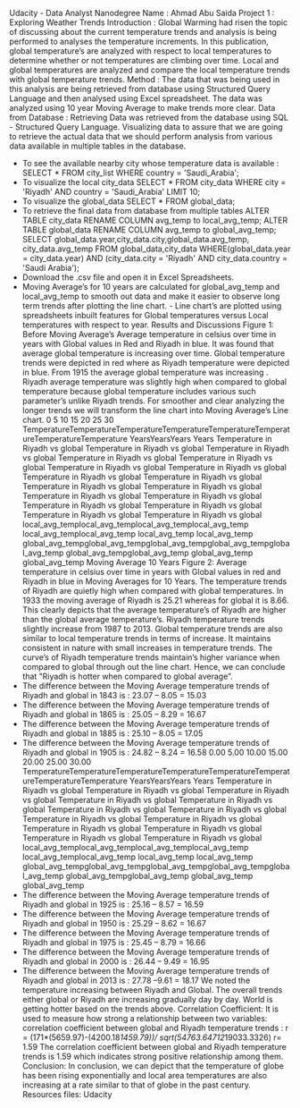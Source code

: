 Udacity - Data Analyst Nanodegree
Name : Ahmad Abu Saida
Project 1 : Exploring Weather Trends
Introduction :
Global Warming had risen the topic of discussing about the current temperature trends and analysis is being performed to analyses the temperature increments. In this publication, global temperature’s are analyzed with respect to local temperatures to determine whether or not temperatures are climbing over time.
Local and global temperatures are analyzed and compare the local temperature trends with global temperature trends.
Method :
The data that was being used in this analysis are being retrieved from database using Structured Query Language and then analysed using Excel spreadsheet. The data was analyzed using 10 year Moving Average to make trends more clear.
Data from Database : Retrieving
Data was retrieved from the database using SQL - Structured Query Language. Visualizing data to assure that we are going to retrieve the actual data that we should perform analysis from various data available in multiple tables in the database.
- To see the available nearby city whose temperature data is available : SELECT * FROM city_list WHERE country = 'Saudi_Arabia';
- To visualize the local city_data SELECT * FROM city_data WHERE city = 'Riyadh' AND country = 'Saudi_Arabia' LIMIT 10;
- To visualize the global_data SELECT * FROM global_data;
- To retrieve the final data from database from multiple tables
ALTER TABLE city_data RENAME COLUMN avg_temp to local_avg_temp; ALTER TABLE global_data RENAME COLUMN avg_temp to global_avg_temp;
SELECT global_data.year,city_data.city,global_data.avg_temp, city_data.avg_temp
FROM global_data,city_data
WHERE(global_data.year = city_data.year) AND (city_data.city = 'Riyadh' AND city_data.country = 'Saudi Arabia');
- Download the .csv file and open it in Excel Spreadsheets.
- Moving Average’s for 10 years are calculated for global_avg_temp and local_avg_temp to smooth out data and make it easier to observe long term trends after plotting the line chart. - Line chart’s are plotted using spreadsheets inbuilt features for Global temperatures versus Local temperatures with respect to year.
Results and Discussions
Figure 1: Before Moving Average’s Average temperature in celsius over time in years with Global values in Red and Riyadh in blue.
It was found that average global temperature is increasing over time. Global temperature trends were depicted in red where as Riyadh temperature were depicted in blue. From 1915 the average global temperature was increasing . Riyadh average temperature was slightly high when compared to global temperature because global temperature includes various such parameter’s unlike Riyadh trends. For smoother and clear analyzing the longer trends we will transform the line chart into Moving Average’s Line chart.
0
5
10
15
20
25
30
TemperatureTemperatureTemperatureTemperatureTemperatureTemperatureTemperatureTemperature
YearsYearsYears Years
Temperature in Riyadh vs global Temperature in Riyadh vs global Temperature in Riyadh vs global Temperature in Riyadh vs global Temperature in Riyadh vs global Temperature in Riyadh vs global Temperature in Riyadh vs global Temperature in Riyadh vs global Temperature in Riyadh vs global Temperature in Riyadh vs global Temperature in Riyadh vs global Temperature in Riyadh vs global Temperature in Riyadh vs global Temperature in Riyadh vs global Temperature in Riyadh vs global Temperature in Riyadh vs global Temperature in Riyadh vs global
local_avg_templocal_avg_templocal_avg_templocal_avg_temp local_avg_templocal_avg_temp local_avg_temp local_avg_temp
global_avg_tempglobal_avg_tempglobal_avg_tempglobal_avg_tempglobal_avg_temp global_avg_tempglobal_avg_temp global_avg_temp global_avg_temp
Moving Average 10 Years
Figure 2: Average temperature in celsius over time in years with Global values in red and Riyadh in blue in Moving Averages for 10 Years.
The temperature trends of Riyadh are quietly high when compared with global temperatures. In 1933 the moving average of Riyadh is 25.21 whereas for global it is 8.66. This clearly depicts that the average temperature’s of Riyadh are higher than the global average temperature’s.
Riyadh temperature trends slightly increase from 1987 to 2013. Global temperature trends are also similar to local temperature trends in terms of increase. It maintains consistent in nature with small increases in temperature trends.
The curve’s of Riyadh temperature trends maintain’s higher variance when compared to global through out the line chart. Hence, we can conclude that "Riyadh is hotter when compared to global average”.
- The difference between the Moving Average temperature trends of Riyadh and global in 1843 is : 23.07 – 8.05 = 15.03
- The difference between the Moving Average temperature trends of Riyadh and global in 1865 is : 25.05 – 8.29 = 16.67
- The difference between the Moving Average temperature trends of Riyadh and global in 1885 is : 25.10 – 8.05 = 17.05
- The difference between the Moving Average temperature trends of Riyadh and global in 1905 is : 24.82 – 8.24 = 16.58
0.00
5.00
10.00
15.00
20.00
25.00
30.00
TemperatureTemperatureTemperatureTemperatureTemperatureTemperatureTemperatureTemperature
YearsYearsYears Years
Temperature in Riyadh vs global Temperature in Riyadh vs global Temperature in Riyadh vs global Temperature in Riyadh vs global Temperature in Riyadh vs global Temperature in Riyadh vs global Temperature in Riyadh vs global Temperature in Riyadh vs global Temperature in Riyadh vs global Temperature in Riyadh vs global Temperature in Riyadh vs global Temperature in Riyadh vs global Temperature in Riyadh vs global
local_avg_templocal_avg_templocal_avg_templocal_avg_temp local_avg_templocal_avg_temp local_avg_temp local_avg_temp
global_avg_tempglobal_avg_tempglobal_avg_tempglobal_avg_tempglobal_avg_temp global_avg_tempglobal_avg_temp global_avg_temp global_avg_temp
- The difference between the Moving Average temperature trends of Riyadh and global in 1925 is : 25.16 – 8.57 = 16.59
- The difference between the Moving Average temperature trends of Riyadh and global in 1950 is : 25.29 – 8.62 = 16.67
- The difference between the Moving Average temperature trends of Riyadh and global in 1975 is : 25.45 – 8.79 = 16.66
- The difference between the Moving Average temperature trends of Riyadh and global in 2000 is : 26.44 – 9.49 = 16.95
- The difference between the Moving Average temperature trends of Riyadh and global in 2013 is : 27.78 –9.61 = 18.17
We noted the temperature increasing between Riyadh and Global. The overall trends either global or Riyadh are increasing gradually day by day. World is getting hotter based on the trends above.
Correlation Coefficient:
It is used to measure how strong a relationship between two variables:
correlation coefficient between global and Riyadh temperature trends :
r = (171*(5659.97)-(4200.18*1459.79))/ sqrt(54763.64712*19033.3326)
r= 1.59
The correlation coefficient between global and Riyadh temperature trends is 1.59 which indicates strong positive relationship among them.
Conclusion:
In conclusion, we can depict that the temperature of globe has been rising exponentially and local area temperatures are also increasing at a rate similar to that of globe in the past century.
Resources files: Udacity
